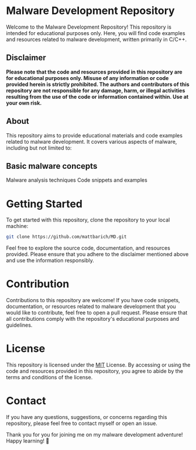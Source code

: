 # Malware Development Repository
Welcome to the Malware Development Repository! This repository is intended for educational purposes only. Here, you will find code examples and resources related to malware development, written primarily in C/C++.

## Disclaimer
**Please note that the code and resources provided in this repository are for educational purposes only. Misuse of any information or code provided herein is strictly prohibited. The authors and contributors of this repository are not responsible for any damage, harm, or illegal activities resulting from the use of the code or information contained within. Use at your own risk.**

## About
This repository aims to provide educational materials and code examples related to malware development. It covers various aspects of malware, including but not limited to:

## Basic malware concepts
Malware analysis techniques
Code snippets and examples

# Getting Started
To get started with this repository, clone the repository to your local machine:

```bash
git clone https://github.com/mattbarich/MD.git
```
Feel free to explore the source code, documentation, and resources provided. Please ensure that you adhere to the disclaimer mentioned above and use the information responsibly.

# Contribution
Contributions to this repository are welcome! If you have code snippets, documentation, or resources related to malware development that you would like to contribute, feel free to open a pull request. Please ensure that all contributions comply with the repository's educational purposes and guidelines.

# License
This repository is licensed under the [MIT](LICENSE) License. By accessing or using the code and resources provided in this repository, you agree to abide by the terms and conditions of the license.

# Contact
If you have any questions, suggestions, or concerns regarding this repository, please feel free to contact myself or open an issue.

Thank you for you for joining me on my malware development adventure! Happy learning! 🚀
